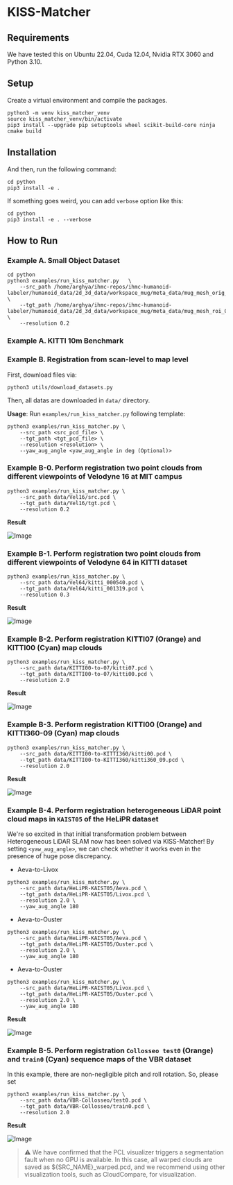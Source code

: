 # KISS-Matcher

## Requirements
We have tested this on Ubuntu 22.04, Cuda 12.04, Nvidia RTX 3060 and Python 3.10.

## Setup

Create a virtual environment and compile the packages.

```
python3 -m venv kiss_matcher_venv
source kiss_matcher_venv/bin/activate
pip3 install --upgrade pip setuptools wheel scikit-build-core ninja cmake build
```

## Installation

And then, run the following command:

```
cd python
pip3 install -e .
```

If something goes weird, you can add `verbose` option like this:

```
cd python
pip3 install -e . --verbose
```

## How to Run

### Example A. Small Object Dataset
```
cd python
python3 examples/run_kiss_matcher.py   \  
    --src_path /home/arghya/ihmc-repos/ihmc-humanoid-labeler/humanoid_data/2d_3d_data/workspace_mug/meta_data/mug_mesh_orig_0.pcd   \  
    --tgt_path /home/arghya/ihmc-repos/ihmc-humanoid-labeler/humanoid_data/2d_3d_data/workspace_mug/meta_data/mug_mesh_roi_0.pcd   \  
    --resolution 0.2
```
### Example A. KITTI 10m Benchmark

### Example B. Registration from scan-level to map level

First, download files via:

```
python3 utils/download_datasets.py
```

Then, all datas are downloaded in `data/` directory.

**Usage**: Run `examples/run_kiss_matcher.py` following template:

```
python3 examples/run_kiss_matcher.py \
    --src_path <src_pcd_file> \
    --tgt_path <tgt_pcd_file> \
    --resolution <resolution> \
    --yaw_aug_angle <yaw_aug_angle in deg (Optional)>
```

### Example B-0. Perform registration two point clouds from different viewpoints of Velodyne 16 at MIT campus

```
python3 examples/run_kiss_matcher.py \
    --src_path data/Vel16/src.pcd \
    --tgt_path data/Vel16/tgt.pcd \
    --resolution 0.2
```

**Result**

![Image](https://github.com/user-attachments/assets/c7d57fd1-24e7-458e-84a8-9b3578cc12dd)

### Example B-1. Perform registration two point clouds from different viewpoints of Velodyne 64 in KITTI dataset

```
python3 examples/run_kiss_matcher.py \
    --src_path data/Vel64/kitti_000540.pcd \
    --tgt_path data/Vel64/kitti_001319.pcd \
    --resolution 0.3
```

**Result**

![Image](https://github.com/user-attachments/assets/2adfa6d8-d3cb-4bd3-9283-26926f171806)

### Example B-2. Perform registration KITTI07 (Orange) and KITTI00 (Cyan) map clouds

```
python3 examples/run_kiss_matcher.py \
    --src_path data/KITTI00-to-07/kitti07.pcd \
    --tgt_path data/KITTI00-to-07/kitti00.pcd \
    --resolution 2.0
```

**Result**

![Image](https://github.com/user-attachments/assets/5716f629-19cc-4aa8-b715-70178cca8f20)

### Example B-3. Perform registration KITTI00 (Orange) and KITTI360-09 (Cyan) map clouds

```
python3 examples/run_kiss_matcher.py \
    --src_path data/KITTI00-to-KITTI360/kitti00.pcd \
    --tgt_path data/KITTI00-to-KITTI360/kitti360_09.pcd \
    --resolution 2.0
```

**Result**

![Image](https://github.com/user-attachments/assets/4e569bac-9264-457f-9e85-2664b3b76ed7)

### Example B-4. Perform registration heterogeneous LiDAR point cloud maps in `KAIST05` of the HeLiPR dataset

We're so excited in that initial transformation problem between Heterogeneous LiDAR SLAM now has been solved via KISS-Matcher!
By setting `<yaw_aug_angle>`, we can check whether it works even in the presence of huge pose discrepancy.

- Aeva-to-Livox

```
python3 examples/run_kiss_matcher.py \
    --src_path data/HeLiPR-KAIST05/Aeva.pcd \
    --tgt_path data/HeLiPR-KAIST05/Livox.pcd \
    --resolution 2.0 \
    --yaw_aug_angle 180
```

- Aeva-to-Ouster

```
python3 examples/run_kiss_matcher.py \
    --src_path data/HeLiPR-KAIST05/Aeva.pcd \
    --tgt_path data/HeLiPR-KAIST05/Ouster.pcd \
    --resolution 2.0 \
    --yaw_aug_angle 180
```

- Aeva-to-Ouster

```
python3 examples/run_kiss_matcher.py \
    --src_path data/HeLiPR-KAIST05/Livox.pcd \
    --tgt_path data/HeLiPR-KAIST05/Ouster.pcd \
    --resolution 2.0 \
    --yaw_aug_angle 180
```

**Result**

![Image](https://github.com/user-attachments/assets/9427e089-44f1-40e3-bc44-cc66f0c8e17c)

### Example B-5. Perform registration `Collosseo test0` (Orange) and `train0` (Cyan) sequence maps of the VBR dataset

In this example, there are non-negligible pitch and roll rotation. So, please set

```
python3 examples/run_kiss_matcher.py \
    --src_path data/VBR-Collosseo/test0.pcd \
    --tgt_path data/VBR-Collosseo/train0.pcd \
    --resolution 2.0
```

**Result**

![Image](https://github.com/user-attachments/assets/2e84608e-b1c8-4706-8ea9-f1149697cc4b)

> :warning: We have confirmed that the PCL visualizer triggers a segmentation fault when no GPU is available. In this case, all warped clouds are saved as ${SRC_NAME}\_warped.pcd, and we recommend using other visualization tools, such as CloudCompare, for visualization.
